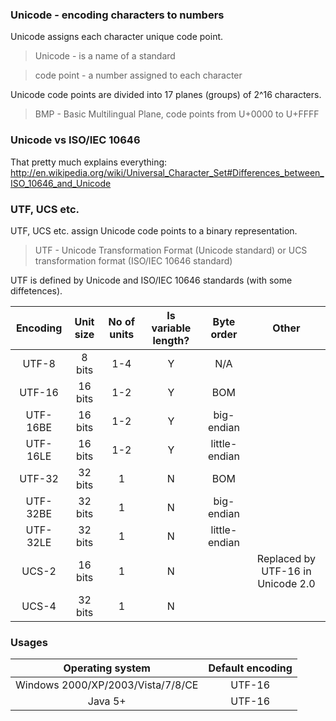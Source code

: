 ### Unicode - encoding characters to numbers
Unicode assigns each character unique code point.

> Unicode - is a name of a standard

> code point - a number assigned to each character

Unicode code points are divided into 17 planes (groups) of 2^16 characters.

> BMP - Basic Multilingual Plane, code points from U+0000 to U+FFFF

### Unicode vs ISO/IEC 10646

That pretty much explains everything: http://en.wikipedia.org/wiki/Universal_Character_Set#Differences_between_ISO_10646_and_Unicode

### UTF, UCS etc.
UTF, UCS etc. assign Unicode code points to a binary representation.

> UTF - Unicode Transformation Format (Unicode standard) or UCS transformation format (ISO/IEC 10646 standard)

UTF is defined by Unicode and ISO/IEC 10646 standards (with some diffetences).

|Encoding|Unit size|No of units|Is variable length?|Byte order|Other|
|:------:|:-------:|:---------:|:-----------------:|:--------:|:---:|
|UTF-8|8 bits|1-4|Y|N/A||
|UTF-16|16 bits|1-2|Y|BOM||
|UTF-16BE|16 bits|1-2|Y|big-endian||
|UTF-16LE|16 bits|1-2|Y|little-endian||
|UTF-32|32 bits|1|N|BOM||
|UTF-32BE|32 bits|1|N|big-endian||
|UTF-32LE|32 bits|1|N|little-endian||
|UCS-2|16 bits|1|N||Replaced by UTF-16 in Unicode 2.0|
|UCS-4|32 bits|1|N|||

### Usages
|Operating system|Default encoding|
|:-:|:-:|
|Windows 2000/XP/2003/Vista/7/8/CE|UTF-16|
|Java 5+|UTF-16|
